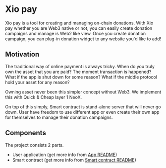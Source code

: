 # Xio pay

Xio pay is a tool for creating and managing on-chain donations.
With Xio pay whether you are Web3 native or not, you can easily create donation campaigns and manage is Web2 like view.
Once you create donation campaign, you can plug-in donation widget to any website you'd like to add!

## Motivation

The traditional way of online payment is always tricky. When do you truly own the asset that you are paid? The moment transaction is happened? What if the app is shut down for some reason? What if the middle protocol hold your asset for any reason?

Owning asset never been this simpler concept without Web3. We implement this with Quick & Cheap layer 1 NeoX. 

On top of this simply, Smart contract is stand-alone server that will never go down. User have freedom to use different app or even create their own app for themselves to manage their donation campaigns.  


## Components

The project consists 2 parts.

- User application (get more info from [App README](./app/README.md))
- Smart contract (get more info from [Smart contract README](./contracts/README.md))

